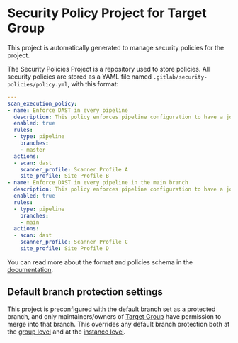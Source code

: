 # Security Policy Project for Target Group

This project is automatically generated to manage security policies for the project.

The Security Policies Project is a repository used to store policies. All security policies are stored as a YAML file named `.gitlab/security-policies/policy.yml`, with this format:

```yaml
---
scan_execution_policy:
- name: Enforce DAST in every pipeline
  description: This policy enforces pipeline configuration to have a job with DAST scan
  enabled: true
  rules:
  - type: pipeline
    branches:
    - master
  actions:
  - scan: dast
    scanner_profile: Scanner Profile A
    site_profile: Site Profile B
- name: Enforce DAST in every pipeline in the main branch
  description: This policy enforces pipeline configuration to have a job with DAST scan for the main branch
  enabled: true
  rules:
  - type: pipeline
    branches:
    - main
  actions:
  - scan: dast
    scanner_profile: Scanner Profile C
    site_profile: Site Profile D
```

You can read more about the format and policies schema in the [documentation](http://localhost/help/user/application_security/policies/scan_execution_policies.md#scan-execution-policy-schema).

## Default branch protection settings

This project is preconfigured with the default branch set as a protected branch, and only maintainers/owners of
[Target Group](http://localhost/groups/target-group) have permission to merge into that branch. This overrides any default branch protection both at the
[group level](http://localhost/help/user/group/manage.md#change-the-default-branch-protection-of-a-group) and at the
[instance level](http://localhost/help/user/project/repository/branches/default.md#instance-level-default-branch-protection).
